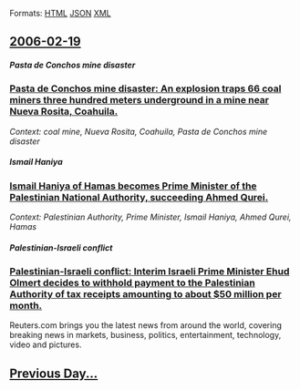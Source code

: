 
Formats: [HTML](2006/02/19/index.html)  [JSON](2006/02/19/index.json)  [XML](2006/02/19/index.xml)  

## [2006-02-19](/news/2006/02/19/index.md)

##### Pasta de Conchos mine disaster
### [ Pasta de Conchos mine disaster: An explosion traps 66 coal miners three hundred meters underground in a mine near Nueva Rosita, Coahuila. ](/news/2006/02/19/pasta-de-conchos-mine-disaster-an-explosion-traps-66-coal-miners-three-hundred-meters-underground-in-a-mine-near-nueva-rosita-coahuila.md)
_Context: coal mine, Nueva Rosita, Coahuila, Pasta de Conchos mine disaster_

##### Ismail Haniya
### [ Ismail Haniya of Hamas becomes Prime Minister of the Palestinian National Authority, succeeding Ahmed Qurei. ](/news/2006/02/19/ismail-haniya-of-hamas-becomes-prime-minister-of-the-palestinian-national-authority-succeeding-ahmed-qurei.md)
_Context: Palestinian Authority, Prime Minister, Ismail Haniya, Ahmed Qurei, Hamas_

##### Palestinian-Israeli conflict
### [ Palestinian-Israeli conflict: Interim Israeli Prime Minister Ehud Olmert decides to withhold payment to the Palestinian Authority of tax receipts amounting to about $50 million per month. ](/news/2006/02/19/palestinian-israeli-conflict-interim-israeli-prime-minister-ehud-olmert-decides-to-withhold-payment-to-the-palestinian-authority-of-tax-re.md)
Reuters.com brings you the latest news from around the world, covering breaking news in markets, business, politics, entertainment, technology, video and pictures.

## [Previous Day...](/news/2006/02/18/index.md)


